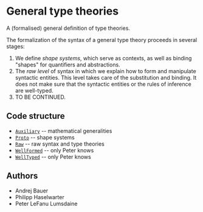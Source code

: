 # General type theories

A (formalised) general definition of type theories.

The formalization of the syntax of a general type theory proceeds in several stages:

1. We define *shape systems*, which serve as contexts, as well as binding "shapes" for
   quantifiers and abstractions.
2. The *raw level* of syntax in which we explain how to form and manipulate syntactic
   entities. This level takes care of the substitution and binding. It does not
   make sure that the syntactic entities or the rules of inference are well-typed.
3. TO BE CONTINUED.


## Code structure

* [`Auxiliary`](./Auxiliary) -- mathematical generalities
* [`Proto`](./Proto) -- shape systems
* [`Raw`](./Raw) -- raw syntax and type theories
* [`WellFormed`](./WellFormed) -- only Peter knows
* [`WellTyped`](./WellTyped) -- only Peter knows


## Authors

* Andrej Bauer
* Philipp Haselwarter
* Peter LeFanu Lumsdaine
